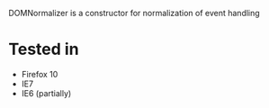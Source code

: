 DOMNormalizer is a constructor for normalization of event handling

Tested in
=========
- Firefox 10
- IE7
- IE6 (partially)